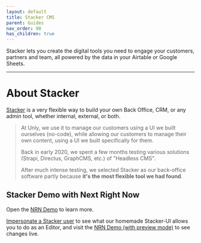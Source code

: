 ```yaml
---
layout: default
title: Stacker CMS
parent: Guides
nav_order: 90
has_children: true
---
```


<div class="code-example" markdown="1">
<span markdown="1">
    Stacker lets you create the digital tools you need to engage your customers, partners and team, all powered by the data in your Airtable or Google Sheets.
</span>
</div>

---

# About Stacker

[Stacker](https://stacker.app/?ref=unly-nrn) is a very flexible way to build your own Back Office, CRM, or any admin tool, whether internal, external, or both.

> At Unly, we use it to manage our customers using a UI we built ourselves (no-code), while allowing our customers to manage their own content, using a UI we built specifically for them.
>
> Back in early 2020, we spent a few months testing various solutions (Strapi, Directus, GraphCMS, etc.) of "Headless CMS".
>
> After much intense testing, we selected Stacker as our back-office software partly because **it's the most flexible tool we had found**.

## Stacker Demo with Next Right Now

Open the [NRN Demo](https://nrn-v2-mst-aptd-at-lcz-sty-c1.vercel.app) to learn more.

[Impersonate a Stacker user](https://nrn.my.stacker.app/login?api_token=be1050d1-de5e-4ae0-97c8-030a132f254b&ref=unly-nrn) to see what our homemade Stacker-UI allows you to do as an Editor, and visit the [NRN Demo (with preview mode)](https://nrn-v2-mst-aptd-at-lcz-sty-c1-preview.vercel.app) to see changes live.
